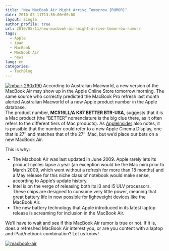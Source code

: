 ```yaml
---
title: "New MacBook Air Might Arrive Tomorrow [RUMOR]"
date: 2010-05-11T13:56:00+00:00
layout: single
author_profile: true
url: 2010/05/11/new-macbook-air-might-arrive-tomorrow-rumor/
tags:
  - Apple
  - ipad
  - MacBook
  - MacBook Air
  - news
lang: en
categories: 
  - TechBlog
---
```

[![mbair-260x190](http://lh3.ggpht.com/_vaUVXcmC3OI/S-la7dSkWXI/AAAAAAAACHQ/Ud5PPrjzg8k/mbair-260x190_thumb%5B2%5D.jpg?imgmax=800 "mbair-260x190")](http://lh6.ggpht.com/_vaUVXcmC3OI/S-la5eHrK3I/AAAAAAAACHM/0yfJfRHiVSQ/s1600-h/mbair-260x190%5B4%5D.jpg) According to Australian Macworld, a new version of the MacBook Air may show up in the Apple Online Store tomorrow morning. The same source who correctly predicted the MacBook Pro refresh last month alerted Australian Macworld of a new Apple product number in the Apple database.  
The product number, **MC516LL/A K87 BETTER BTR-USA**, suggests that it is a Mac product (the “BETTER” nomenclature is the big clue there, as it often refers to the different tiers of Mac products). As [AppleInsider](http://www.appleinsider.com/articles/10/05/10/update_for_apples_macbook_air_rumored_to_arrive_tuesday.html) also notes, it is possible that the number could refer to a new Apple Cinema Display, one that is 27″ and matches that of the 27″ iMac, but we’d place our bets on a new MacBook Air. 

This is why: 

  * The Macbook Air was last updated in June 2009. Apple rarely lets its product cycles lapse a year (an exception would be the Mac mini prior to March 2009, which went without a refresh for more than 18 months) and a May release for this niche class of notebook would make sense, according to Apple’s update history. 
  * Intel is on the verge of releasing both its i3 and i5 ULV processors. These chips are designed to consume very little power, meaning that great battery life in now possible for lightweight devices like the MacBook Air. 
  * The new battery technology that Apple introduced in its latest laptop release is screaming for inclusion in the MacBook Air.

We’ll have to wait and see if this MacBook Air rumor is true or not. If it is, does a refreshed MacBook Air interest you, or are you content with a laptop and iPad/netbook combination? Let us know! 

[![macbook-air](http://lh4.ggpht.com/_vaUVXcmC3OI/S-la-6LnvmI/AAAAAAAACHY/AjL0D6rOSLs/macbook-air_thumb%5B3%5D.jpg?imgmax=800 "macbook-air")](http://lh4.ggpht.com/_vaUVXcmC3OI/S-la9Ok6RwI/AAAAAAAACHU/P4Mcd9fdZOU/s1600-h/macbook-air%5B5%5D.jpg)
